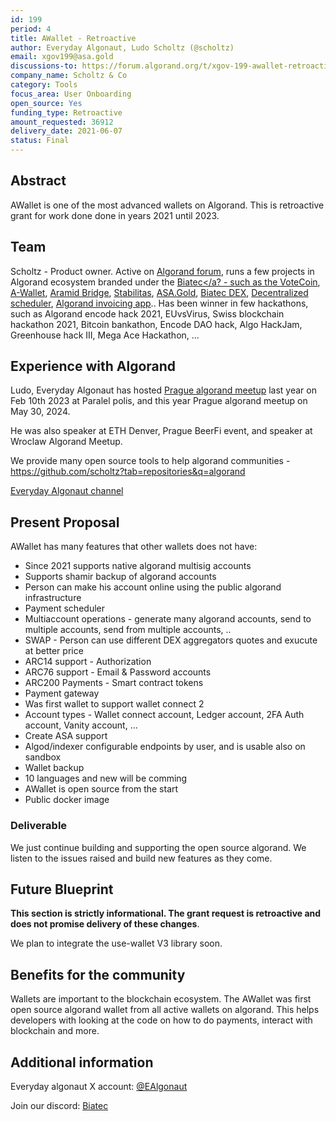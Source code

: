 ```yaml
---
id: 199
period: 4
title: AWallet - Retroactive
author: Everyday Algonaut, Ludo Scholtz (@scholtz)
email: xgov199@asa.gold
discussions-to: https://forum.algorand.org/t/xgov-199-awallet-retroactive/11866
company_name: Scholtz & Co
category: Tools
focus_area: User Onboarding
open_source: Yes
funding_type: Retroactive
amount_requested: 36912
delivery_date: 2021-06-07
status: Final
---
```


## Abstract

AWallet is one of the most advanced wallets on Algorand. This is retroactive grant for work done done in years 2021 until 2023.

## Team

Scholtz - Product owner. Active on <a href="https://forum.algorand.org/u/scholtz/summary">Algorand forum</a>, runs a few projects in Algorand ecosystem branded under the <a href="https://www.biatec.io">Biatec</a? - such as the <a href="https://www.vote-coin.com">VoteCoin</a>, <a href="https://www.a-wallet.net">A-Wallet</a>, <a href="https://aramid.finance">Aramid Bridge</a>, <a href="https://stabilitas.finance">Stabilitas</a>, <a href="https://www.asa.gold">ASA.Gold</a>, <a href="https://dex.biatec.io">Biatec DEX</a>, <a href="https://scheduler.biatec.io">Decentralized scheduler</a>, <a href="https://accounting.biatec.io">Algorand invoicing app</a>.. Has been winner in few hackathons, such as Algorand encode hack 2021, EUvsVirus, Swiss blockchain hackathon 2021, Bitcoin bankathon, Encode DAO hack, Algo HackJam, Greenhouse hack III, Mega Ace Hackathon, ...

## Experience with Algorand

Ludo, Everyday Algonaut has hosted <a href="https://ipfs.algonode.xyz/ipfs/bafkreiaj4rlaca657ldkpmdrhncr5u37f4wlx26mynci4gztzy3ym3ecfq">Prague algorand meetup</a> last year on Feb 10th 2023 at Paralel polis, and this year Prague algorand meetup on May 30, 2024. 

He was also speaker at ETH Denver, Prague BeerFi event, and speaker at Wroclaw Algorand Meetup.

We provide many open source tools to help algorand communities - https://github.com/scholtz?tab=repositories&q=algorand

<a href="https://youtube.com/@EverydayAlgonaut">Everyday Algonaut channel</a>

## Present Proposal

AWallet has many features that other wallets does not have:

- Since 2021 supports native algorand multisig accounts
- Supports shamir backup of algorand accounts
- Person can make his account online using the public algorand infrastructure
- Payment scheduler
- Multiaccount operations - generate many algorand accounts, send to multiple accounts, send from multiple accounts, ..
- SWAP - Person can use different DEX aggregators quotes and exucute at better price
- ARC14 support - Authorization
- ARC76 support - Email & Password accounts
- ARC200 Payments - Smart contract tokens
- Payment gateway
- Was first wallet to support wallet connect 2
- Account types - Wallet connect account, Ledger account, 2FA Auth account, Vanity account, ...
- Create ASA support
- Algod/indexer configurable endpoints by user, and is usable also on sandbox
- Wallet backup
- 10 languages and new will be comming
- AWallet is open source from the start
- Public docker image

### Deliverable

We just continue building and supporting the open source algorand. We listen to the issues raised and build new features as they come.

## Future Blueprint

**This section is strictly informational. The grant request is retroactive and does not promise delivery of these changes**.

We plan to integrate the use-wallet V3 library soon.

## Benefits for the community

Wallets are important to the blockchain ecosystem. The AWallet was first open source algorand wallet from all active wallets on algorand. This helps developers with looking at the code on how to do payments, interact with blockchain and more.

## Additional information

Everyday algonaut X account: <a href="https://twitter.com/EAlgonaut">@EAlgonaut</a>

Join our discord: <a href="https://discord.gg/4ahhYpPnWq">Biatec</a>
